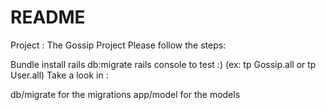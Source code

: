 # README

Project : The Gossip Project
Please follow the steps:

Bundle install
rails db:migrate
rails console to test :) (ex: tp Gossip.all or tp User.all)
Take a look in :

db/migrate for the migrations
app/model for the models
